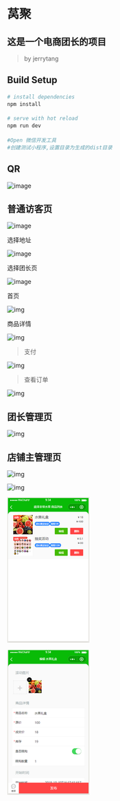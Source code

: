 # 莴聚

## 这是一个电商团长的项目

> by jerrytang

## Build Setup

```bash
# install dependencies
npm install

# serve with hot reload
npm run dev

#Open 微信开发工具
#创建测试小程序,设置目录为生成的dist目录
```
## QR

![image](https://github.com/jerrytang67/mpvue-woju/blob/master/png/gh_9d7d09e4df06_258.jpg)


## 普通访客页

![image](https://github.com/jerrytang67/mpvue-woju/blob/master/png/1.png)

选择地址

![image](https://github.com/jerrytang67/mpvue-woju/tree/master/png/2.png)

选择团长页

![image](https://github.com/jerrytang67/mpvue-woju/tree/master/png/3.png)

首页

![img](https://github.com/jerrytang67/mpvue-woju/tree/master/png/4.png)

商品详情

![img](https://github.com/jerrytang67/mpvue-woju/tree/master/png/5.png)

> 支付

![img](https://github.com/jerrytang67/mpvue-woju/tree/master/png/6.png)

> 查看订单

![img](https://github.com/jerrytang67/mpvue-woju/tree/master/png/7.png)



## 团长管理页

![img](https://github.com/jerrytang67/mpvue-woju/tree/master/png/8.png)



## 店铺主管理页

![img](https://github.com/jerrytang67/mpvue-woju/tree/master/png/9.png)


![img](https://github.com/jerrytang67/mpvue-woju/tree/master/png/10.png)


![img](png/11.png)


![img](png/12.png)
